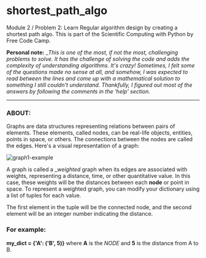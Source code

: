 # shortest_path_algo
Module 2 / Problem 2: Learn Regular algorithm design by creating a shortest path algo. This is part of the Scientific Computing with Python by Free Code Camp.

**Personal note:** __This is one of the most, if not the most, challenging problems to solve. It has the challenge of solving the code and adds the complexity of understanding algorithms. It's crazy! Sometimes, I felt some of the questions made no sense at all, and somehow, I was expected to read between the lines and come up with a mathematical solution to something I still couldn't understand. Thankfully, I figured out most of the answers by following the comments in the 'help' section._ 


----
### ABOUT:

Graphs are data structures representing relations between pairs of elements. These elements, called nodes, can be real-life objects, entities, points in space, or others. The connections between the nodes are called the edges.
Here's a visual representation of a graph:


![graph1-example](https://github.com/user-attachments/assets/3e26a2a0-ef52-49ea-900d-4b1e857b3cdf)

A graph is called a __weighted_ graph when its edges are associated with weights, representing a distance, time, or other quantitative value.
In this case, these weights will be the distances between each **node** or point in space. To represent a weighted graph, you can modify your dictionary using a list of tuples for each value.

The first element in the tuple will be the connected node, and the second element will be an integer number indicating the distance.

### For example: 
**my_dict = {'A': ('B', 5)}**   where **A** is the _NODE_ and **5** is the distance from A to B.

